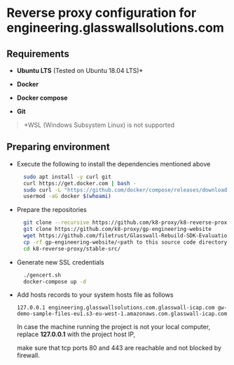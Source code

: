 # Reverse proxy configuration for engineering.glasswallsolutions.com

## Requirements

- **Ubuntu LTS** (Tested on Ubuntu 18.04 LTS)*

- **Docker**

- **Docker compose**

- **Git**

> *WSL (Windows Subsystem Linux) is not supported

## Preparing environment

- Execute the following to install the dependencies mentioned above
  
  ```bash
    sudo apt install -y curl git
    curl https://get.docker.com | bash -
    sudo curl -L "https://github.com/docker/compose/releases/download/1.27.4/docker-compose-$(uname -s)-$(uname -m)" -o /usr/local/bin/docker-compose
    usermod -aG docker $(whoami)
  ```

- Prepare the repositories
  
  ```bash
    git clone --recursive https://github.com/k8-proxy/k8-reverse-proxy
    git clone https://github.com/k8-proxy/gp-engineering-website
    wget https://github.com/filetrust/Glasswall-Rebuild-SDK-Evaluation/raw/master/Linux/Library/libglasswall.classic.so -O k8-reverse-proxy/stable-src/c-icap/Glasswall-Rebuild-SDK-Evaluation/Linux/Library/libglasswall.classic.so
    cp -rf gp-engineering-website/<path to this source code directory>/* k8-reverse-proxy/stable-src/
    cd k8-reverse-proxy/stable-src/
  ```

- Generate new SSL credentials
  
  ```bash
    ./gencert.sh
    docker-compose up -d
  ```

- Add hosts records to your system hosts file as follows
  
  ```
  127.0.0.1 engineering.glasswallsolutions.com.glasswall-icap.com gw-demo-sample-files-eu1.s3-eu-west-1.amazonaws.com.glasswall-icap.com
  ```
  
  In case the machine running the project is not your local computer, replace **127.0.0.1** with the project host IP,
  
  make sure that tcp ports 80 and 443 are reachable and not blocked by firewall.


